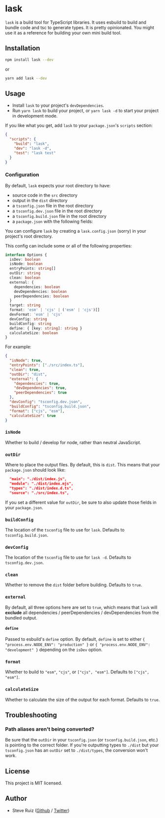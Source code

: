 <!-- @format -->

# lask

`lask` is a build tool for TypeScript libraries. It uses esbuild to build and bundle code and tsc to generate types. It is pretty opinionated. You might use it as a reference for building your own mini build tool.

## Installation

```bash
npm install lask --dev
```

or

```bash
yarn add lask --dev
```

## Usage

- Install `lask` to your project's `devDependencies`.
- Run `yarn lask` to build your project, or `yarn lask -d` to start your project in development mode.

If you like what you get, add `lask` to your `package.json`'s `scripts` section:

```json
{
  "scripts": {
    "build": "lask",
    "dev": "lask -d",
    "test": "lask test"
  }
}
```

### Configuration

By default, `lask` expects your root directory to have:

- source code in the `src` directory
- output in the `dist` directory
- a `tsconfig.json` file in the root directory
- a `tsconfig.dev.json` file in the root directory
- a `tsconfig.build.json` file in the root directory
- a `package.json` with the following fields:

You can configure `lask` by creating a `lask.config.json` (sorry) in your project's root directory.

This config can include some or all of the following properties:

```ts
interface Options {
  isDev: boolean
  isNode: boolean
  entryPoints: string[]
  outDir: string
  clean: boolean
  external: {
    dependencies: boolean
    devDependencies: boolean
    peerDependencies: boolean
  }
  target: string
  format: 'esm' | 'cjs' | ('esm' | 'cjs')[]
  devFormat: 'esm' | 'cjs'
  devConfig: string
  buildConfig: string
  define: { [key: string]: string }
  calculateSize: boolean
}
```

For example:

```json
{
  "isNode": true,
  "entryPoints": ["./src/index.ts"],
  "clean": true,
  "outDir": "dist",
  "external": {
    "dependencies": true,
    "devDependencies": true,
    "peerDependencies": true
  },
  "devConfig": "tsconfig.dev.json",
  "buildConfig": "tsconfig.build.json",
  "format": ["cjs", "esm"],
  "calculateSize": true
}
```

### `isNode`

Whether to build / develop for node, rather than neutral JavaScript.

### `outDir`

Where to place the output files. By default, this is `dist`. This means that your `package.json` should look like:

```json
  "main": "./dist/index.js",
  "module": "./dist/index.mjs",
  "types": "./dist/index.d.ts",
  "source": "./src/index.ts",
```

If you set a different value for `outDir`, be sure to also update those fields in your `package.json`.

### `buildConfig`

The location of the `tsconfig` file to use for `lask`. Defaults to `tsconfig.build.json`.

### `devConfig`

The location of the `tsconfig` file to use for `lask -d`. Defaults to `tsconfig.dev.json`.

### `clean`

Whether to remove the `dist` folder before building. Defaults to `true`.

### `external`

By default, all three options here are set to `true`, which means that `lask` will **exclude** all dependencies / peerDependencies / devDependencies from the bundled output.

#### `define`

Passed to esbuild's `define` option. By default, `define` is set to either `{ "process.env.NODE_ENV": "production" }` or `{ "process.env.NODE_ENV": "development" }` depending on the `isDev` option.

### `format`

Whether to build to `"esm"`, `"cjs"`, or `["cjs", "esm"]`. Defaults to `["cjs", "esm"]`.

### `calculateSize`

Whether to calculate the size of the output for each format. Defaults to `true`.

## Troubleshooting

### Path aliases aren't being converted?

Be sure that the `outDir` in your `tsconfig.json` (or `tsconfig.build.json`, etc.) is pointing to the correct folder. If you're outputting types to `./dist` but your `tsconfig.json` has an `outDir` set to `./dist/types`, the conversion won't work.

## License

This project is MIT licensed.

## Author

- Steve Ruiz ([Github](https://github.com/steveruizok) / [Twitter](https://twitter.com/steveruizok))
